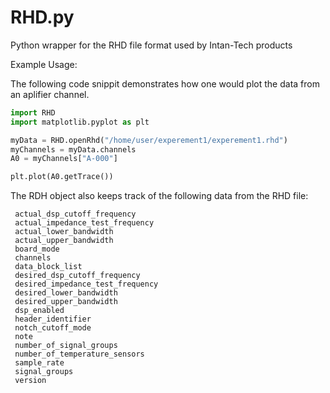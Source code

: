 RHD.py
======

Python wrapper for the RHD file format used by Intan-Tech products

Example Usage:

The following code snippit demonstrates how one would plot the data from an aplifier channel.

```python
import RHD
import matplotlib.pyplot as plt

myData = RHD.openRhd("/home/user/experement1/experement1.rhd")
myChannels = myData.channels
A0 = myChannels["A-000"]

plt.plot(A0.getTrace())
```

The RDH object also keeps track of the following data from the RHD file:

```
 actual_dsp_cutoff_frequency
 actual_impedance_test_frequency
 actual_lower_bandwidth
 actual_upper_bandwidth
 board_mode
 channels
 data_block_list
 desired_dsp_cutoff_frequency
 desired_impedance_test_frequency
 desired_lower_bandwidth
 desired_upper_bandwidth
 dsp_enabled
 header_identifier
 notch_cutoff_mode
 note
 number_of_signal_groups
 number_of_temperature_sensors
 sample_rate
 signal_groups
 version
```

